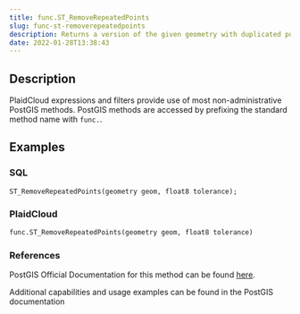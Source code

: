 ```yaml
---
title: func.ST_RemoveRepeatedPoints
slug: func-st-removerepeatedpoints
description: Returns a version of the given geometry with duplicated points removed
date: 2022-01-28T13:38:43
---
```



## Description


PlaidCloud expressions and filters provide use of most non-administrative PostGIS methods. PostGIS methods are accessed by prefixing the standard method name with `func.`.



## Examples


### SQL



```
ST_RemoveRepeatedPoints(geometry geom, float8 tolerance);
```


### PlaidCloud



```python
func.ST_RemoveRepeatedPoints(geometry geom, float8 tolerance)
```


### References


PostGIS Official Documentation for this method can be found [here](https://postgis.net/docs/manual-3.1/ST_RemoveRepeatedPoints.html).



Additional capabilities and usage examples can be found in the PostGIS documentation


